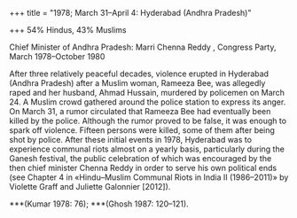 +++
title = "1978; March 31–April 4: Hyderabad (Andhra Pradesh)"

+++
54% Hindus, 43% Muslims

Chief Minister of Andhra Pradesh: Marri Chenna Reddy , Congress Party, March 1978–October 1980

After three relatively peaceful decades, violence erupted in Hyderabad (Andhra Pradesh) after a Muslim woman, Rameeza Bee, was allegedly raped and her husband, Ahmad Hussain, murdered by policemen on March 24. A Muslim crowd gathered around the police station to express its anger. On March 31, a rumor circulated that Rameeza Bee had eventually been killed by the police. Although the rumor proved to be false, it was enough to spark off violence. Fifteen persons were killed, some of them after being shot by police. After these initial events in 1978, Hyderabad was to experience communal riots almost on a yearly basis, particularly during the Ganesh festival, the public celebration of which was encouraged by the then chief minister Chenna Reddy in order to serve his own political ends (see Chapter 4 in «Hindu–Muslim Communal Riots in India II (1986–2011)» by Violette Graff and Juliette Galonnier \[2012\]).

***(Kumar 1978: 76); ***(Ghosh 1987: 120–121).
